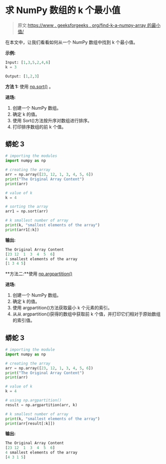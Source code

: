 # 求 NumPy 数组的 k 个最小值

> 原文:[https://www . geeksforgeeks . org/find-k-a-numpy-array 的最小值/](https://www.geeksforgeeks.org/finding-the-k-smallest-values-of-a-numpy-array/)

在本文中，让我们看看如何从一个 NumPy 数组中找到 k 个最小值。

**示例:**

```py
Input: [1,3,5,2,4,6] 
k = 3

Output: [1,2,3] 

```

**方法 1:** 使用 [np.sort()](https://www.geeksforgeeks.org/numpy-sort-in-python/) 。

**进场:**

1.  创建一个 NumPy 数组。
2.  确定 k 的值。
3.  使用 Sort()方法按升序对数组进行排序。
4.  打印排序数组的前 k 个值。

## 蟒蛇 3

```py
# importing the modules
import numpy as np

# creating the array 
arr = np.array([23, 12, 1, 3, 4, 5, 6])
print("The Original Array Content")
print(arr)

# value of k
k = 4

# sorting the array
arr1 = np.sort(arr)

# k smallest number of array
print(k, "smallest elements of the array")
print(arr1[:k])
```

**输出:**

```py
The Original Array Content
[23 12  1  3  4  5  6]
4 smallest elements of the array
[1 3 4 5]

```

**方法二:**使用 [np.argpartition()](https://www.geeksforgeeks.org/numpy-argpartition-in-python/)

**进场:**

1.  创建一个 NumPy 数组。
2.  确定 k 的值。
3.  使用 argpartition()方法获取最小 k 个元素的索引。
4.  从从 argpartition()获得的数组中获取前 k 个值，并打印它们相对于原始数组的索引值。

## 蟒蛇 3

```py
# importing the module
import numpy as np

# creating the array 
arr = np.array([23, 12, 1, 3, 4, 5, 6])
print("The Original Array Content")
print(arr)

# value of k
k = 4

# using np.argpartition()
result = np.argpartition(arr, k)

# k smallest number of array
print(k, "smallest elements of the array")
print(arr[result[:k]])
```

**输出:**

```py
The Original Array Content
[23 12  1  3  4  5  6]
4 smallest elements of the array
[4 3 1 5]

```